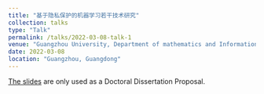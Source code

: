 ```yaml
---
title: "基于隐私保护的机器学习若干技术研究"
collection: talks
type: "Talk"
permalink: /talks/2022-03-08-talk-1
venue: "Guangzhou University, Department of mathematics and Information"
date: 2022-03-08
location: "Guangzhou, Guangdong"
---
```


[The slides](/files/doctoral_dissertation_proposal.pdf) are only used as a Doctoral Dissertation Proposal. 

<!-- [The print paper](../files/print_paper.pdf) is the disgusting thing to students from school apartment centre. -->
